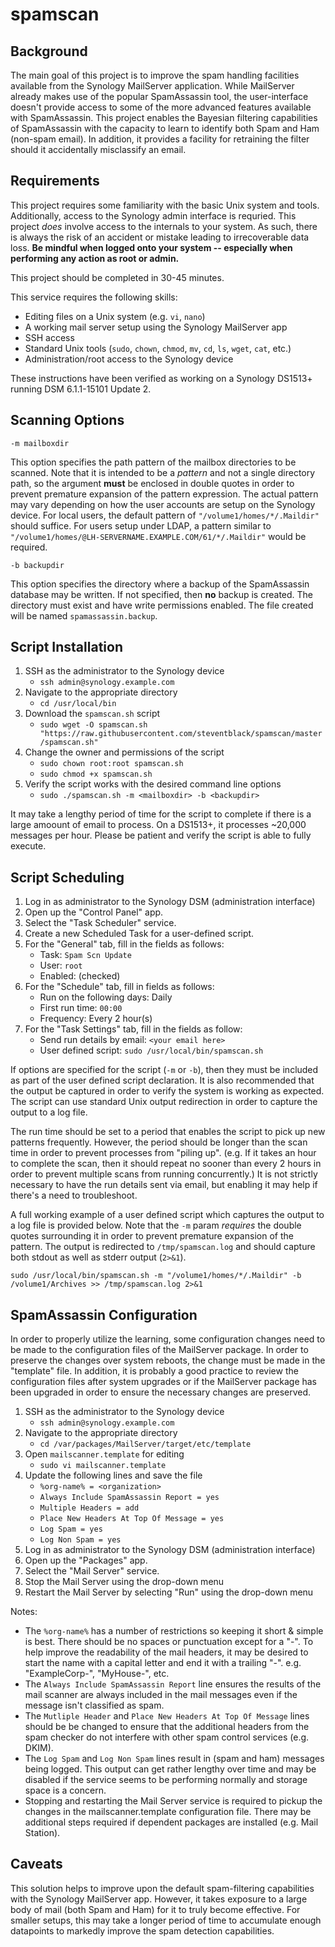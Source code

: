 # spamscan

## Background
The main goal of this project is to improve the spam handling facilities available from the Synology MailServer application. While MailServer already makes use of the popular SpamAssassin tool, the user-interface doesn't provide access to some of the more advanced features available with SpamAssassin. This project enables the Bayesian filtering capabilities of SpamAssassin with the capacity to learn to identify both Spam and Ham (non-spam email). In addition, it provides a facility for retraining the filter should it accidentally misclassify an email.

## Requirements
This project requires some familiarity with the basic Unix system and tools. Additionally, access to the Synology admin interface is requried. This project _does_ involve access to the internals to your system. As such, there is always the risk of an accident or mistake leading to irrecoverable data loss. **Be mindful when logged onto your system -- especially when performing any action as root or admin.**

This project should be completed in 30-45 minutes.

This service requires the following skills:
* Editing files on a Unix system (e.g. `vi`, `nano`)
* A working mail server setup using the Synology MailServer app
* SSH access
* Standard Unix tools (`sudo`, `chown`, `chmod`, `mv`, `cd`, `ls`, `wget`, `cat`, etc.)
* Administration/root access to the Synology device

These instructions have been verified as working on a Synology DS1513+ running DSM 6.1.1-15101 Update 2. 

## Scanning Options
`-m mailboxdir`

This option specifies the path pattern of the mailbox directories to be scanned. Note that it is intended to be a _pattern_ and not a single directory path, so the argument **must** be enclosed in double quotes in order to prevent premature expansion of the pattern expression. The actual pattern may vary depending on how the user accounts are setup on the Synology device. For local users, the default pattern of `"/volume1/homes/*/.Maildir"` should suffice. For users setup under LDAP, a pattern similar to `"/volume1/homes/@LH-SERVERNAME.EXAMPLE.COM/61/*/.Maildir"` would be required. 

`-b backupdir`

This option specifies the directory where a backup of the SpamAssassin database may be written. If not specified, then **no** backup is created. The directory must exist and have write permissions enabled. The file created will be named `spamassassin.backup`.

## Script Installation
1. SSH as the administrator to the Synology device
    * `ssh admin@synology.example.com`
1. Navigate to the appropriate directory
    * `cd /usr/local/bin`
1. Download the `spamscan.sh` script
    * `sudo wget -O spamscan.sh "https://raw.githubusercontent.com/steventblack/spamscan/master/spamscan.sh"`
1. Change the owner and permissions of the script
    * `sudo chown root:root spamscan.sh`
    * `sudo chmod +x spamscan.sh`
1. Verify the script works with the desired command line options
    * `sudo ./spamscan.sh -m <mailboxdir> -b <backupdir>`
    
It may take a lengthy period of time for the script to complete if there is a large amoount of email to process. On a DS1513+, it processes ~20,000 messages per hour. Please be patient and verify the script is able to fully execute.
    
## Script Scheduling
1. Log in as administrator to the Synology DSM (administration interface)
1. Open up the "Control Panel" app.
1. Select the "Task Scheduler" service.
1. Create a new Scheduled Task for a user-defined script.
1. For the "General" tab, fill in the fields as follows:
    * Task: `Spam Scn Update`
    * User: `root`
    * Enabled: (checked)
1. For the "Schedule" tab, fill in fields as follows:
    * Run on the following days: Daily
    * First run time: `00:00`
    * Frequency: Every 2 hour(s)
1. For the "Task Settings" tab, fill in the fields as follow:
    * Send run details by email: `<your email here>`
    * User defined script: `sudo /usr/local/bin/spamscan.sh`

If options are specified for the script (`-m` or `-b`), then they must be included as part of the user defined script declaration. It is also recommended that the output be captured in order to verify the system is working as expected. The script can use standard Unix output redirection in order to capture the output to a log file.

The run time should be set to a period that enables the script to pick up new patterns frequently. However, the period should be longer than the scan time in order to prevent processes from "piling up". (e.g. If it takes an hour to complete the scan, then it should repeat no sooner than every 2 hours in order to prevent multiple scans from running concurrently.) It is not strictly necessary to have the run details sent via email, but enabling it may help if there's a need to troubleshoot.

A full working example of a user defined script which captures the output to a log file is provided below. Note that the `-m` param _requires_ the double quotes surrounding it in order to prevent premature expansion of the pattern. The output is redirected to `/tmp/spamscan.log` and should capture both stdout as well as stderr output (`2>&1`).

`sudo /usr/local/bin/spamscan.sh -m "/volume1/homes/*/.Maildir" -b /volume1/Archives >> /tmp/spamscan.log 2>&1`

## SpamAssassin Configuration
In order to properly utilize the learning, some configuration changes need to be made to the configuration files of the MailServer package. In order to preserve the changes over system reboots, the change must be made in the "template" file. In addition, it is probably a good practice to review the configuration files after system upgrades or if the MailServer package has been upgraded in order to ensure the necessary changes are preserved.

1. SSH as the administrator to the Synology device
    * `ssh admin@synology.example.com`
1. Navigate to the appropriate directory
    * `cd /var/packages/MailServer/target/etc/template`
1. Open `mailscanner.template` for editing
    * `sudo vi mailscanner.template`
1. Update the following lines and save the file
    * `%org-name% = <organization>`
    * `Always Include SpamAssassin Report = yes`
    * `Multiple Headers = add`
    * `Place New Headers At Top Of Message = yes`
    * `Log Spam = yes`
    * `Log Non Spam = yes`
1. Log in as administrator to the Synology DSM (administration interface)
1. Open up the "Packages" app.
1. Select the "Mail Server" service.
1. Stop the Mail Server using the drop-down menu
1. Restart the Mail Server by selecting "Run" using the drop-down menu

Notes:

* The `%org-name%` has a number of restrictions so keeping it short & simple is best. There should be no spaces or punctuation except for a "-". To help improve the readability of the mail headers, it may be desired to start the name with a capital letter and end it with a trailing "-".  e.g. "ExampleCorp-", "MyHouse-", etc. 
* The `Always Include SpamAssassin Report` line ensures the results of the mail scanner are always included in the mail messages even if the message isn't classified as spam.
* The `Mutliple Header` and `Place New Headers At Top Of Message` lines should be be changed to ensure that the additional headers from the spam checker do not interfere with other spam control services (e.g. DKIM).
* The `Log Spam` and `Log Non Spam` lines result in (spam and ham) messages being logged. This output can get rather lengthy over time and may be disabled if the service seems to be performing normally and storage space is a concern.
* Stopping and restarting the Mail Server service is required to pickup the changes in the mailscanner.template configuration file. There may be additional steps required if dependent packages are installed (e.g. Mail Station).

## Caveats
This solution helps to improve upon the default spam-filtering capabilities with the Synology MailServer app. However, it takes exposure to a large body of mail (both Spam and Ham) for it to truly become effective. For smaller setups, this may take a longer period of time to accumulate enough datapoints to markedly improve the spam detection capabilities. 

